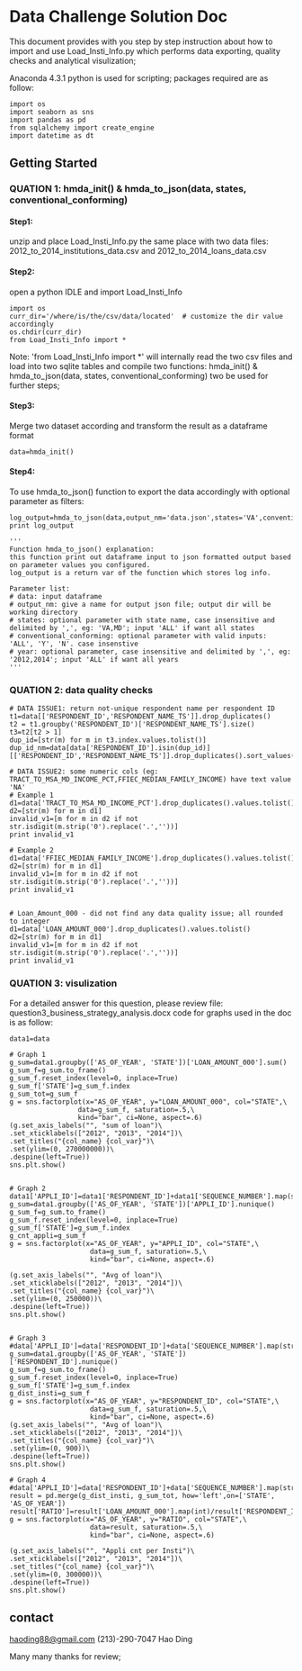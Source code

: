 # Data Challenge Solution Doc

This document provides with you step by step instruction about how to import and use Load_Insti_Info.py which performs data exporting, quality checks and analytical visulization; 

Anaconda 4.3.1 python is used for scripting;
packages required are as follow:

```
import os
import seaborn as sns 
import pandas as pd
from sqlalchemy import create_engine
import datetime as dt
```
## Getting Started 
### QUATION 1: hmda_init() & hmda_to_json(data, states, conventional_conforming)

#### Step1:
unzip and place Load_Insti_Info.py the same place with two data files: 2012_to_2014_institutions_data.csv and 2012_to_2014_loans_data.csv

#### Step2:
open a python IDLE and import Load_Insti_Info

```
import os
curr_dir='/where/is/the/csv/data/located'  # customize the dir value accordingly
os.chdir(curr_dir)
from Load_Insti_Info import *
```
Note: 'from Load_Insti_Info import *' will internally read the two csv files and load into two sqlite tables and compile two functions:
hmda_init() & hmda_to_json(data, states, conventional_conforming) two be used for further steps;

#### Step3:
Merge two dataset according and transform the result as a dataframe format
```
data=hmda_init()
```
#### Step4:
To use hmda_to_json() function to export the data accordingly with optional parameter as filters:
```
log_output=hmda_to_json(data,output_nm='data.json',states='VA',conventional_conforming='all',year='2012,2013,2018')
print log_output

'''
Function hmda_to_json() explanation:
this function print out dataframe input to json formatted output based on parameter values you configured.
log_output is a return var of the function which stores log info.

Parameter list:
# data: input dataframe
# output_nm: give a name for output json file; output dir will be working directory
# states: optional parameter with state name, case insensitive and delimited by ',', eg: 'VA,MD'; input 'ALL' if want all states
# conventional_conforming: optional parameter with valid inputs: 'ALL', 'Y', 'N'. case insenstive
# year: optional parameter, case insensitive and delimited by ',', eg: '2012,2014'; input 'ALL' if want all years
'''
```

### QUATION 2: data quality checks

```
# DATA ISSUE1: return not-unique respondent name per respondent ID
t1=data[['RESPONDENT_ID','RESPONDENT_NAME_TS']].drop_duplicates()
t2 = t1.groupby('RESPONDENT_ID')['RESPONDENT_NAME_TS'].size()
t3=t2[t2 > 1]
dup_id=[str(m) for m in t3.index.values.tolist()]
dup_id_nm=data[data['RESPONDENT_ID'].isin(dup_id)][['RESPONDENT_ID','RESPONDENT_NAME_TS']].drop_duplicates().sort_values(['RESPONDENT_ID','RESPONDENT_NAME_TS'])

# DATA ISSUE2: some numeric cols (eg: TRACT_TO_MSA_MD_INCOME_PCT,FFIEC_MEDIAN_FAMILY_INCOME) have text value 'NA'
# Example 1
d1=data['TRACT_TO_MSA_MD_INCOME_PCT'].drop_duplicates().values.tolist()
d2=[str(m) for m in d1]
invalid_v1=[m for m in d2 if not str.isdigit(m.strip('0').replace('.',''))]
print invalid_v1

# Example 2
d1=data['FFIEC_MEDIAN_FAMILY_INCOME'].drop_duplicates().values.tolist()
d2=[str(m) for m in d1]
invalid_v1=[m for m in d2 if not str.isdigit(m.strip('0').replace('.',''))]
print invalid_v1


# Loan_Amount_000 - did not find any data quality issue; all rounded to integer
d1=data['LOAN_AMOUNT_000'].drop_duplicates().values.tolist()
d2=[str(m) for m in d1]
invalid_v1=[m for m in d2 if not str.isdigit(m.strip('0').replace('.',''))]
print invalid_v1
```

### QUATION 3: visulization

For a detailed answer for this question, please review file: question3_business_strategy_analysis.docx
code for graphs used in the doc is as follow:

```
data1=data

# Graph 1
g_sum=data1.groupby(['AS_OF_YEAR', 'STATE'])['LOAN_AMOUNT_000'].sum()
g_sum_f=g_sum.to_frame()
g_sum_f.reset_index(level=0, inplace=True)
g_sum_f['STATE']=g_sum_f.index
g_sum_tot=g_sum_f
g = sns.factorplot(x="AS_OF_YEAR", y="LOAN_AMOUNT_000", col="STATE",\
                 data=g_sum_f, saturation=.5,\
                 kind="bar", ci=None, aspect=.6)
(g.set_axis_labels("", "sum of loan")\
.set_xticklabels(["2012", "2013", "2014"])\
.set_titles("{col_name} {col_var}")\
.set(ylim=(0, 270000000))\
.despine(left=True))
sns.plt.show()


# Graph 2
data1['APPLI_ID']=data1['RESPONDENT_ID']+data1['SEQUENCE_NUMBER'].map(str)
g_sum=data1.groupby(['AS_OF_YEAR', 'STATE'])['APPLI_ID'].nunique()
g_sum_f=g_sum.to_frame()
g_sum_f.reset_index(level=0, inplace=True)
g_sum_f['STATE']=g_sum_f.index
g_cnt_appli=g_sum_f
g = sns.factorplot(x="AS_OF_YEAR", y="APPLI_ID", col="STATE",\
                    data=g_sum_f, saturation=.5,\
                    kind="bar", ci=None, aspect=.6)

(g.set_axis_labels("", "Avg of loan")\
.set_xticklabels(["2012", "2013", "2014"])\
.set_titles("{col_name} {col_var}")\
.set(ylim=(0, 250000))\
.despine(left=True))
sns.plt.show()


# Graph 3
#data['APPLI_ID']=data['RESPONDENT_ID']+data['SEQUENCE_NUMBER'].map(str)
g_sum=data1.groupby(['AS_OF_YEAR', 'STATE'])['RESPONDENT_ID'].nunique()
g_sum_f=g_sum.to_frame()
g_sum_f.reset_index(level=0, inplace=True)
g_sum_f['STATE']=g_sum_f.index
g_dist_insti=g_sum_f
g = sns.factorplot(x="AS_OF_YEAR", y="RESPONDENT_ID", col="STATE",\
                    data=g_sum_f, saturation=.5,\
                    kind="bar", ci=None, aspect=.6)
(g.set_axis_labels("", "Avg of loan")\
.set_xticklabels(["2012", "2013", "2014"])\
.set_titles("{col_name} {col_var}")\
.set(ylim=(0, 900))\
.despine(left=True))
sns.plt.show()

# Graph 4
#data['APPLI_ID']=data['RESPONDENT_ID']+data['SEQUENCE_NUMBER'].map(str)
result = pd.merge(g_dist_insti, g_sum_tot, how='left',on=['STATE', 'AS_OF_YEAR'])
result['RATIO']=result['LOAN_AMOUNT_000'].map(int)/result['RESPONDENT_ID'].map(int)
g = sns.factorplot(x="AS_OF_YEAR", y="RATIO", col="STATE",\
                    data=result, saturation=.5,\
                    kind="bar", ci=None, aspect=.6)

(g.set_axis_labels("", "Appli cnt per Insti")\
.set_xticklabels(["2012", "2013", "2014"])\
.set_titles("{col_name} {col_var}")\
.set(ylim=(0, 300000))\
.despine(left=True))
sns.plt.show()
```

## contact
haoding88@gmail.com
(213)-290-7047
Hao Ding


Many many thanks for review;
